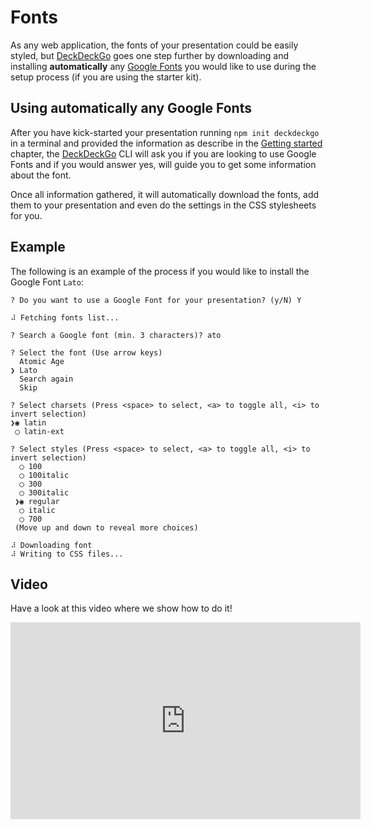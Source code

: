 # Fonts

As any web application, the fonts of your presentation could be easily styled, but [DeckDeckGo] goes one step further by downloading and installing **automatically** any [Google Fonts](https://fonts.google.com) you would like to use during the setup process (if you are using the starter kit). 

## Using automatically any Google Fonts

After you have kick-started your presentation running `npm init deckdeckgo` in a terminal and provided the information as describe in the [Getting started](https://docs.deckdeckgo.com/docs/introduction) chapter, the [DeckDeckGo] CLI will ask you if you are looking to use Google Fonts and if you would answer yes, will guide you to get some information about the font.

Once all information gathered, it will automatically download the fonts, add them to your presentation and even do the settings in the CSS stylesheets for you.

## Example

The following is an example of the process if you would like to install the Google Font `Lato`:

```
? Do you want to use a Google Font for your presentation? (y/N) Y

⠼ Fetching fonts list...

? Search a Google font (min. 3 characters)? ato

? Select the font (Use arrow keys)
  Atomic Age 
❯ Lato 
  Search again 
  Skip 
  
? Select charsets (Press <space> to select, <a> to toggle all, <i> to invert selection)
❯◉ latin
 ◯ latin-ext
 
? Select styles (Press <space> to select, <a> to toggle all, <i> to invert selection)
  ◯ 100
  ◯ 100italic
  ◯ 300
  ◯ 300italic
 ❯◉ regular
  ◯ italic
  ◯ 700
 (Move up and down to reveal more choices)
 
⠼ Downloading font
⠼ Writing to CSS files...

``` 

## Video

Have a look at this video where we show how to do it!

<iframe width="560" height="315" src="https://www.youtube.com/embed/S6qL7JbxJ70" frameborder="0"></iframe>

[DeckDeckGo]: https://deckdeckgo.com